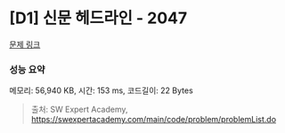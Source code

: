 # [D1] 신문 헤드라인 - 2047 

[문제 링크](https://swexpertacademy.com/main/code/problem/problemDetail.do?contestProbId=AV5QKsLaAy0DFAUq) 

### 성능 요약

메모리: 56,940 KB, 시간: 153 ms, 코드길이: 22 Bytes



> 출처: SW Expert Academy, https://swexpertacademy.com/main/code/problem/problemList.do